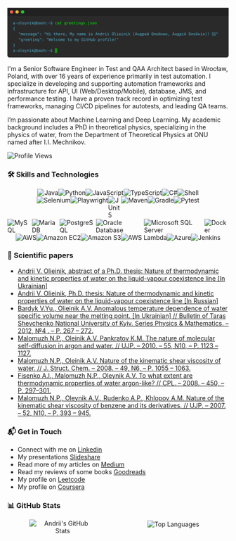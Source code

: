 ![Terminal](assets/terminal.svg)

I'm a Senior Software Engineer in Test and QAA Architect based in Wrocław, Poland, with over 16 years of experience primarily in test automation. I specialize in developing and supporting automation frameworks and infrastructure for API, UI (Web/Desktop/Mobile), database, JMS, and performance testing. I have a proven track record in optimizing test frameworks, managing CI/CD pipelines for autotests, and leading QA teams.

I’m passionate about Machine Learning and Deep Learning. My academic background includes a PhD in theoretical physics, specializing in the physics of water, from the Department of Theoretical Physics at ONU named after I.I. Mechnikov.

<!--[![LeetCode user andreioleynik](https://img.shields.io/badge/dynamic/json?style=for-the-badge&labelColor=black&color=%23ffa116&label=Solved&query=solvedOverTotal&url=https%3A%2F%2Fleetcode-badge.vercel.app%2Fapi%2Fusers%2Fandreioleynik&logo=leetcode&logoColor=yellow)](https://leetcode.com/u/andreioleynik/)-->
![Profile Views](https://komarev.com/ghpvc/?username=a-oleynik&color=yellow&label=Views&style=for-the-badge)

### 🛠️ Skills and Technologies


<div style="display: flex; justify-content: center;">
<img src="https://img.shields.io/badge/Java-%23ED8B00.svg?style=for-the-badge&logo=openjdk&logoColor=white" alt="Java" />
<img src="https://img.shields.io/badge/Python-3776AB?style=for-the-badge&logo=python&logoColor=white" alt="Python" />
<img src="https://img.shields.io/badge/JavaScript-F7DF1E?style=for-the-badge&logo=javascript&logoColor=black" alt="JavaScript" />
<img src="https://img.shields.io/badge/TypeScript-007ACC?style=for-the-badge&logo=typescript&logoColor=white" alt="TypeScript" />
<img src="https://custom-icon-badges.demolab.com/badge/C%23-%23239120.svg?style=for-the-badge&logo=cshrp&logoColor=white" alt="C#" />
<img src="https://img.shields.io/badge/Shell-5391FE?style=for-the-badge&logo=gnu-bash&logoColor=white" alt="Shell" />
</div>

<div style="display: flex; justify-content: center;">
<img src="https://img.shields.io/badge/-selenium-%43B02A?style=for-the-badge&logo=selenium&logoColor=white" alt="Selenium" />
<img src="https://img.shields.io/badge/-playwright-%232EAD33?style=for-the-badge&logo=playwright&logoColor=white" alt="Playwright" />
<img src="https://junit.org/junit5/assets/img/junit5-logo.png" alt="JUnit 5" width="30px"/>
<img src="https://img.shields.io/badge/Apache%20Maven-C71A36?style=for-the-badge&logo=Apache%20Maven&logoColor=white" alt="Maven"/>
<img src="https://img.shields.io/badge/Gradle-02303A.svg?style=for-the-badge&logo=Gradle&logoColor=white" alt="Gradle"/>  
<img src="https://img.shields.io/badge/pytest-%23ffffff.svg?style=for-the-badge&logo=pytest&logoColor=2f9fe3" alt="Pytest" />   
</div>

<div style="display: flex; justify-content: center;">
<img src="https://img.shields.io/badge/MySQL-4479A1?style=for-the-badge&logo=mysql&logoColor=white" alt="MySQL" />
<img src="https://img.shields.io/badge/MariaDB-003545?style=for-the-badge&logo=mariadb&logoColor=white" alt="MariaDB" />
<img src="https://img.shields.io/badge/PostgreSQL-336791?style=for-the-badge&logo=postgresql&logoColor=white" alt="PostgreSQL" />
<img src="https://img.shields.io/badge/Oracle-F80000?style=for-the-badge&logo=oracle&logoColor=white" alt="Oracle Database" />
<img src="https://img.shields.io/badge/Microsoft%20SQL%20Server-CC2927?style=for-the-badge&logo=microsoft%20sql%20server&logoColor=white" alt="Microsoft SQL Server" />
<img src="https://img.shields.io/badge/Docker-2496ED?style=for-the-badge&logo=docker&logoColor=white" alt="Docker" />
</div>

<div style="display: flex; justify-content: center;">
<img src="https://img.shields.io/badge/AWS-232F3E?style=for-the-badge&logo=aws-logo&logoColor=white" alt="AWS" />
<img src="https://img.shields.io/badge/EC2-232F3E?style=for-the-badge&logo=amazon-ec2&logoColor=white" alt="Amazon EC2" />
<img src="https://img.shields.io/badge/S3-569A31?style=for-the-badge&logo=amazon-s3&logoColor=white" alt="Amazon S3" />
<img src="https://img.shields.io/badge/Lambda-FF9900?style=for-the-badge&logo=aws-lambda&logoColor=white" alt="AWS Lambda" />
<img src="https://img.shields.io/badge/Azure-0078D4?style=for-the-badge&logo=azure&logoColor=white" alt="Azure" />
<img src="https://img.shields.io/badge/Jenkins-D24939?style=for-the-badge&logo=jenkins&logoColor=white" alt="Jenkins" />
</div>

### 📖 Scientific papers
- [Andrii V. Olieinik, abstract of a Ph.D. thesis: Nature of thermodynamic and kinetic properties of water on the liquid-vapour coexistence line \[In Ukrainian\]](http://theorphys.onu.edu.ua/uploads/sharedfiles/data/thesises/olieinik_a_2013_abstract.pdf)
- [Andrii V. Olieinik, Ph.D. thesis: Nature of thermodynamic and kinetic properties of water on the liquid-vapour coexistence line \[In Russian\]](http://theorphys.onu.edu.ua/uploads/sharedfiles/data/thesises/olieinik_a_2013.pdf)
- [Bardyk V.Yu., Olieinik A.V. Anomalous temperature dependence of water specific volume near the melting point. \[In Ukrainian\] // Bulletin of Taras Shevchenko National University of Kyiv. Series Physics & Mathematics. – 2012, №4 . – P. 267 – 272. ](https://bphm.knu.ua/index.php/bphm/issue/view/34/2012_4)
- [Malomuzh N.P., Oleinik A.V. Pankratov K.M. The nature of molecular self-diffusion in argon and water. // UJP. – 2010. – 55, N10, – P. 1123 – 1127.](http://archive.ujp.bitp.kiev.ua/files/journals/55/10/551009p.pdf)
- [Malomuzh N.P., Oleinik A.V. Nature of the kinematic shear viscosity of water. // J. Struct. Chem. – 2008. – 49, N6, – P. 1055 – 1063.](http://dx.doi.org/10.1007/s10947-008-0178-1)
- [Fisenko A.I., Malomuzh N.P., Oleynik A.V. To what extent are thermodynamic properties of water argon-like? // CPL. – 2008. – 450, – P. 297–301.](http://dx.doi.org/10.1016/j.cplett.2007.11.036)
- [Malomuzh N.P., Oleynik A.V., Rudenko A.P., Khlopov A.M. Nature of the kinematic shear viscosity of benzene and its derivatives. // UJP. – 2007. – 52, N10, – P. 393 – 945.](http://archive.ujp.bitp.kiev.ua/files/journals/52/10/521003p.pdf)

### 📬 Get in Touch

- Connect with me on [Linkedin](https://www.linkedin.com/in/andrii-olieinik/)
- My presentations [Slideshare](https://www.slideshare.net/oleynikandrey)
- Read more of my articles on [Medium](https://medium.com/@andrei.oleynik)
- Read my reviews of some books [Goodreads](https://www.goodreads.com/user/show/87411224-andrey-oleynik)
- My profile on [Leetcode](https://leetcode.com/u/andreioleynik/)
- My profile on [Coursera](https://www.coursera.org/learner/andrii-olieinik)

### 📊 GitHub Stats

<div style="display: flex; justify-content: space-around; align-items: flex-start; flex-wrap: wrap;">
    <div style="flex: 1 1 50%; min-width: 150px; max-width: 30%; text-align: center;">
        <img src="https://github-readme-stats.vercel.app/api?username=a-oleynik&show_icons=true&theme=tokyonight&&bg_color=00000000&hide_border=true&rank_icon=github&" alt="Andrii's GitHub Stats" height=200 align="center" />
    </div>
    <div style="flex: 1 1 50%; min-width: 150px; max-width: 30%; text-align: center;">
        <img src="https://github-readme-stats.vercel.app/api/top-langs/?username=a-oleynik&hide=html,cmake,jupyter%20notebook&layout=compact&bg_color=00000000&hide_border=true&langs_count=6" alt="Top Languages" height=200 align="center" />
    </div>
</div>


<!--
**a-oleynik/a-oleynik** is a ✨ _special_ ✨ repository because its `README.md` (this file) appears on your GitHub profile.

Here are some ideas to get you started:

- 🔭 I’m currently working on ...
- 🌱 I’m currently learning ...
- 👯 I’m looking to collaborate on ...
- 🤔 I’m looking for help with ...
- 💬 Ask me about ...
- 📫 How to reach me: ...
- 😄 Pronouns: ...
- ⚡ Fun fact: ...
-->
